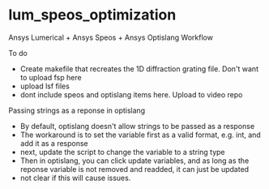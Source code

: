 # lum_speos_optimization
Ansys Lumerical + Ansys Speos + Ansys Optislang Workflow


To do 
 - Create makefile that recreates the 1D diffraction grating file. Don't want to upload fsp here
 - upload lsf files
 - dont include speos and optislang items here. Upload to video repo

Passing strings as a reponse in optislang
- By default, optislang doesn't allow strings to be passed as a response
- The workaround is to set the variable first as a valid format, e.g. int, and add it as a response
- next, update the script to change the variable to a string type
- Then in optislang, you can click update variables, and as long as the reponse variable is not removed and readded, it can just be updated
- not clear if this will cause issues.